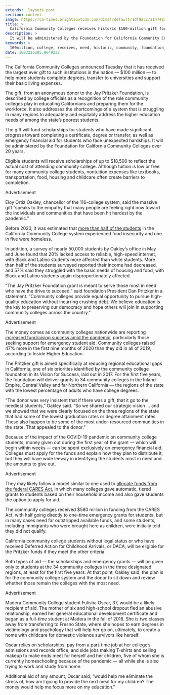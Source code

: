 ```yaml
--- 
extends: _layouts.post 
section: content 
image: https://ca-times.brightspotcdn.com/dims4/default/1df92cc/2147483647/strip/true/crop/2048x1075+0+104/resize/1200x630!/quality/90/?url=https%3A%2F%2Fcalifornia-times-brightspot.s3.amazonaws.com%2F01%2F54%2F4095f4e5a8c409bfb39bd0eb1146%2Flat-la-fi-student-loans-servicers-la0009971601-20130611 
title: > 
  California Community Colleges receives historic $100-million gift for students most in need 
description: > 
  It will be administered by the Foundation for California Community Colleges over 20 years.Eligible students will receive scholarships of up to $18,500 to reflect the actual cost of attending community college.Although tuition is low or free for many community college students, nontuition expenses like textbooks, transportation, food, housing and childcare often create barriers to completion.“Community colleges provide equal opportunity to pursue high-quality education without incurring crushing debt.Community colleges raised 47% more in the first nine months of 2020 than they did in all of 2019, according to Inside Higher Education. 
keywords: > 
  100million, college, receives, need, historic, community, foundation, california, gift, emergency, aid, students, colleges, pritzker 
date: 1603226205.9649332 
--- 
```

<div><p>The California Community Colleges announced Tuesday that it has received the largest ever gift to such institutions in the nation &#8212; $100 million &#8212; to help more students complete degrees, transfer to universities and support their basic living expenses.</p><p>The gift, from an anonymous donor to the Jay Pritzker Foundation, is described by college officials as a recognition of the role community colleges play in educating Californians and preparing them for the workforce. It also addresses the shortcomings of a system that is struggling in many regions to adequately and equitably address the higher education needs of among the state&#8217;s poorest students.</p><p>The gift will fund scholarships for students who have made significant progress toward completing a certificate, degree or transfer, as well as emergency financial aid for students who face unexpected hardships. It will be administered by the Foundation for California Community Colleges over 20 years.</p><p>Eligible students will receive scholarships of up to $18,500 to reflect the actual cost of attending community college. Although tuition is low or free for many community college students, nontuition expenses like textbooks, transportation, food, housing and childcare often create barriers to completion.</p><p class="google-dfp-ad-caption">Advertisement</p>
    <p id="google-adacca31a3-a6a2-4eef-a06f-ed69cf5bc1fc" class="google-dfp-ad injected">
        <p class="google-dfp-ad-placeholder"></p>
    </p>
<p>Eloy Ortiz Oakley, chancellor of the 116-college system, said the massive gift &#8220;speaks to the empathy that many people are feeling right now toward the individuals and communities that have been hit hardest by the pandemic.&#8221;</p><p>Before 2020, it was estimated that <a class="link" href="https://hope4college.com/wp-content/uploads/2019/03/RealCollege-CCCCO-Report.pdf" target="_blank">more than half of the students</a> in the California Community College system experienced food insecurity and one in five were homeless.</p><p>In addition, a survey of nearly 50,000 students by Oakley&#8217;s office  in May and June found that 20% lacked access to reliable, high-speed internet, with Black and Latino students more affected than white students. More than half of the students surveyed reported their income had decreased, and 57% said they struggled with the basic needs of housing and food, with Black and Latino students again disproportionately affected.</p><p>&#8220;The Jay Pritzker Foundation grant is meant to serve those most in need who have the drive to succeed,&#8221; said foundation President Dan Pritzker in a statement. &#8220;Community colleges provide equal opportunity to pursue high-quality education without incurring crushing debt. We believe education is the key to preserving our democracy and hope others will join in supporting community colleges across the country.&#8221;</p><p class="google-dfp-ad-caption">Advertisement</p>
    <p id="google-ad3262f7fe-4f9a-43b9-a6ab-ca32e5813a58" class="google-dfp-ad injected">
        <p class="google-dfp-ad-placeholder"></p>
    </p>
<p></p><p id="nativo_1"></p><p>The money comes as community colleges nationwide  are reporting <a class="link" href="https://www.insidehighered.com/news/2020/10/19/so-far-so-good-community-college-fundraising-pandemic" target="_blank">increased fundraising success amid the pandemic</a>, particularly those seeking support for emergency student aid. Community colleges raised 47% more in the first nine months of 2020 than they did in all of 2019, according to Inside Higher Education.</p><p>The Pritzker gift is aimed specifically at reducing regional educational gaps in California, one of six priorities identified by the community college foundation in its Vision for Success, laid out in 2017. For the first five years, the foundation will deliver grants to 34 community colleges in the Inland Empire, Central Valley and far Northern California &#8212; the regions of the state with the lowest percentage of adults who have college degrees.</p><p>&#8220;The donor was very insistent that if there was a gift, that it go to the neediest students,&#8221; Oakley said. &#8220;So we shared our strategic vision ... and we showed that we were clearly focused on the three regions of the state that had some of the lowest graduation rates or degree attainment rates. These also happen to be some of the most under-resourced communities in the state. That appealed to the donor.&#8221;</p><p>Because of the impact of the COVID-19 pandemic on community college students, money given out during the first year of the grant &#8212; which will begin within weeks &#8212; can be spent exclusively on emergency financial aid. Colleges must apply for the funds and explain how they plan to distribute it, but they will have wide leeway in identifying the students most in need and the amounts to give out. </p><p class="google-dfp-ad-caption">Advertisement</p>
    <p id="google-ad34fdb2d9-d11e-4cb5-aabf-9d9b29c7e8a7" class="google-dfp-ad injected">
        <p class="google-dfp-ad-placeholder"></p>
    </p>
<p>They may likely follow a model similar to one used to <a class="link" href="https://www.latimes.com/california/story/2020-05-08/coronavirus-college-students-cares-act-emergency-grant-aid">allocate funds from the federal CARES Act</a>, in which many colleges gave automatic, tiered grants to students based on their household income and also gave students the option to apply for aid.</p><p>The community colleges received $580 million in funding from the CARES Act, with half going directly to one-time emergency grants for students, but in many cases need far outstripped available funds, and some students, including immigrants who were brought here as children, were initially told they did not qualify.</p><p>California community college students without legal status or who have received Deferred Action for Childhood Arrivals, or DACA, will be eligible for the Pritzker funds if they meet the other criteria.</p><p>Both types of aid &#8212; the scholarships and emergency grants &#8212; will be given only to students at the 34 community colleges in the three designated regions, at least for the first five years. At that point, Oakley said, the plan is for the community college system and the donor to sit down and review whether those remain the colleges with the most need.</p><p class="google-dfp-ad-caption">Advertisement</p>
    <p id="google-adfd911c12-776b-414a-b76c-4f6bdab9f602" class="google-dfp-ad injected">
        <p class="google-dfp-ad-placeholder"></p>
    </p>
<p>Madera Community College student Fulisha Oscar, 37, would be a likely recipient of aid. The mother of six and high-school dropout fled an abusive relationship, earned her general educational development certificate  and began as a full-time student at Madera in the fall of 2018. She is two classes away from transferring to Fresno State, where she hopes to earn degrees in victimology and psychology that will help her go on, ultimately, to create a home with childcare for domestic violence survivors like herself.</p><p>Oscar relies on scholarships, pay from a part-time job at her college&#8217;s admissions and records office, and side jobs making T-shirts and selling makeup to make ends meet for herself and her children, five of whom she is currently homeschooling because of the pandemic &#8212; all while she is also trying to work and study from home.</p><p>Additional aid of any amount, Oscar said, &#8220;would help me eliminate the stress of, how am I going to provide the next meal for my children? The money would help me focus more on my education.&#8221;</p></div>